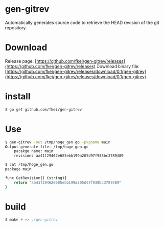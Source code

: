 gen-gitrev
==========

Automatically generates source code to retrieve the HEAD revision of the git repository.

# Download

Release page: [https://github.com/fkei/gen-gitrev/releases](https://github.com/fkei/gen-gitrev/releases)
Download binary file: [https://github.com/fkei/gen-gitrev/releases/download/0.1/gen-gitrev](https://github.com/fkei/gen-gitrev/releases/download/0.1/gen-gitrev)

# install

```sh
$ go get github.com/fkei/gen-gitrev
```

# Use

```sh
$ gen-gitrev -out /tmp/hoge_gen.go -pkgname main
Output generate file: /tmp/hoge_gen.go
	pacakge name: main
	revision: aa41f29462e685ebb199a205d97f938bc3789489

$ cat /tmp/hoge_gen.go
package main

func GetRevision() (string){
	return "aa41f29462e685ebb199a205d97f938bc3789489"
}
```


# build

```sh
$ make # => ./gen-gitrev
```
